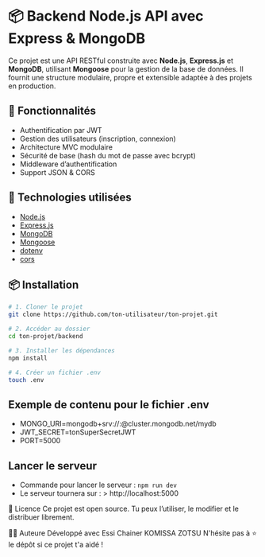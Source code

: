 # 📦 Backend Node.js API avec Express & MongoDB
Ce projet est une API RESTful construite avec **Node.js**, **Express.js** et **MongoDB**, utilisant **Mongoose** pour la gestion de la base de données. Il fournit une structure modulaire, propre et extensible adaptée à des projets en production.

## 🚀 Fonctionnalités

- Authentification par JWT
- Gestion des utilisateurs (inscription, connexion)
- Architecture MVC modulaire
- Sécurité de base (hash du mot de passe avec bcrypt)
- Middleware d’authentification
- Support JSON & CORS

## 🧾 Technologies utilisées

- [Node.js](https://nodejs.org/)
- [Express.js](https://expressjs.com/)
- [MongoDB](https://www.mongodb.com/)
- [Mongoose](https://mongoosejs.com/)
- [dotenv](https://www.npmjs.com/package/dotenv)
- [cors](https://www.npmjs.com/package/cors)


## 📦 Installation

```bash
# 1. Cloner le projet
git clone https://github.com/ton-utilisateur/ton-projet.git

# 2. Accéder au dossier
cd ton-projet/backend

# 3. Installer les dépendances
npm install

# 4. Créer un fichier .env
touch .env
````

## Exemple de contenu pour le fichier .env

- MONGO_URI=mongodb+srv://<user>:<password>@cluster.mongodb.net/mydb
- JWT_SECRET=tonSuperSecretJWT
- PORT=5000

## Lancer le serveur
- Commande pour lancer le serveur : ```npm run dev```
- Le serveur tournera sur : > http://localhost:5000


📝 Licence
Ce projet est open source. Tu peux l’utiliser, le modifier et le distribuer librement.


👨‍💻 Auteure
Développé avec Essi Chainer KOMISSA ZOTSU
N'hésite pas à ⭐ le dépôt si ce projet t'a aidé !
